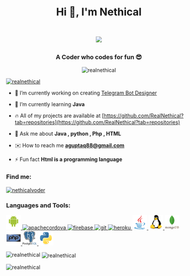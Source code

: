 
<h1 align="center">Hi 🙏, I'm Nethical</h1>
<h1 align='center'> <IMG SRC="https://raw.githubusercontent.com/AdityaGupta345/AdityaGupta345/main/Dino_non-birthday_version.gif"></h1>

<h3 align="center">A Coder who codes for fun 😎</h3>

<p align="center"> <img src="https://komarev.com/ghpvc/?username=realnethical&label=Profile%20views&color=0e75b6&style=flat" alt="realnethical" /> </p>

<p align="left"> <a href="https://github.com/ryo-ma/github-profile-trophy"><img src="https://github-profile-trophy.vercel.app/?username=realnethical" alt="realnethical" /></a> </p>

- 🔭 I’m currently working on creating [Telegram Bot Designer](https://github.com/RealNethical/Telegram-Bot-Designer)

- 🌱 I’m currently learning **Java**

- 🔥 All of my projects are available at [https://github.com/RealNethical?tab=repositories](https://github.com/RealNethical?tab=repositories)

- 💬 Ask me about **Java , python , Php , HTML**

- ✉️ How to reach me **aguptaq88@gmail.com**

- ⚡ Fun fact **Html is a programming language**

<h3 align="left">Find me:</h3>
<p align="left">
<a href="https://www.youtube.com/c/nethicalvoder" target="blank"><img align="center" src="https://raw.githubusercontent.com/rahuldkjain/github-profile-readme-generator/master/src/images/icons/Social/youtube.svg" alt="nethicalvoder" height="30" width="40" /></a>
</p>

<h3 align="left">Languages and Tools:</h3>
<p align="left"> <a href="https://developer.android.com" target="_blank"> <img src="https://raw.githubusercontent.com/devicons/devicon/master/icons/android/android-original-wordmark.svg" alt="android" width="40" height="40"/> </a> <a href="https://cordova.apache.org/" target="_blank"> <img src="https://www.vectorlogo.zone/logos/apache_cordova/apache_cordova-icon.svg" alt="apachecordova" width="40" height="40"/> </a> <a href="https://firebase.google.com/" target="_blank"> <img src="https://www.vectorlogo.zone/logos/firebase/firebase-icon.svg" alt="firebase" width="40" height="40"/> </a> <a href="https://git-scm.com/" target="_blank"> <img src="https://www.vectorlogo.zone/logos/git-scm/git-scm-icon.svg" alt="git" width="40" height="40"/> </a> <a href="https://heroku.com" target="_blank"> <img src="https://www.vectorlogo.zone/logos/heroku/heroku-icon.svg" alt="heroku" width="40" height="40"/> </a> <a href="https://www.java.com" target="_blank"> <img src="https://raw.githubusercontent.com/devicons/devicon/master/icons/java/java-original.svg" alt="java" width="40" height="40"/> </a> <a href="https://www.linux.org/" target="_blank"> <img src="https://raw.githubusercontent.com/devicons/devicon/master/icons/linux/linux-original.svg" alt="linux" width="40" height="40"/> </a> <a href="https://www.mongodb.com/" target="_blank"> <img src="https://raw.githubusercontent.com/devicons/devicon/master/icons/mongodb/mongodb-original-wordmark.svg" alt="mongodb" width="40" height="40"/> </a> <a href="https://www.php.net" target="_blank"> <img src="https://raw.githubusercontent.com/devicons/devicon/master/icons/php/php-original.svg" alt="php" width="40" height="40"/> </a> <a href="https://www.postgresql.org" target="_blank"> <img src="https://raw.githubusercontent.com/devicons/devicon/master/icons/postgresql/postgresql-original-wordmark.svg" alt="postgresql" width="40" height="40"/> </a> <a href="https://www.python.org" target="_blank"> <img src="https://raw.githubusercontent.com/devicons/devicon/master/icons/python/python-original.svg" alt="python" width="40" height="40"/> </a> </p>

<p><img align="left" src="https://github-readme-stats.vercel.app/api/top-langs?username=realnethical&show_icons=true&locale=en&layout=compact" alt="realnethical" /></p>

<p>&nbsp;<img align="center" src="https://github-readme-stats.vercel.app/api?username=realnethical&show_icons=true&locale=en" alt="realnethical" /></p>

<p><img align="center" src="https://github-readme-streak-stats.herokuapp.com/?user=realnethical&" alt="realnethical" /></p>
